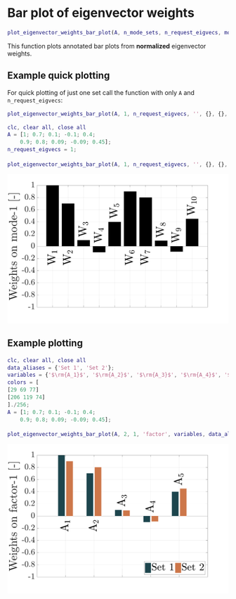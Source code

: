 # Bar plot of eigenvector weights

```matlab
plot_eigenvector_weights_bar_plot(A, n_mode_sets, n_request_eigvecs, mode_name, annotations, labels, colors, destination, prefix)
```

This function plots annotated bar plots from **normalized** eigenvector weights.

## Example quick plotting

For quick plotting of just one set call the function with only `A` and `n_request_eigvecs`:

```matlab
plot_eigenvector_weights_bar_plot(A, 1, n_request_eigvecs, '', {}, {}, {}, '', '')
```

```matlab
clc, clear all, close all
A = [1; 0.7; 0.1; -0.1; 0.4;
    0.9; 0.8; 0.09; -0.09; 0.45];
n_request_eigvecs = 1;

plot_eigenvector_weights_bar_plot(A, 1, n_request_eigvecs, '', {}, {}, {}, '', '');
```

![Screenshot](mode_1.png)

## Example plotting

```matlab
clc, clear all, close all
data_aliases = {'Set 1', 'Set 2'};
variables = {'$\rm{A_1}$', '$\rm{A_2}$', '$\rm{A_3}$', '$\rm{A_4}$', '$\rm{A_5}$'};
colors = [
[29 69 77]
[206 119 74]
]./256;
A = [1; 0.7; 0.1; -0.1; 0.4;
    0.9; 0.8; 0.09; -0.09; 0.45];

plot_eigenvector_weights_bar_plot(A, 2, 1, 'factor', variables, data_aliases, colors, 'example', '');
```

![Screenshot](examplefactor_1.png)
